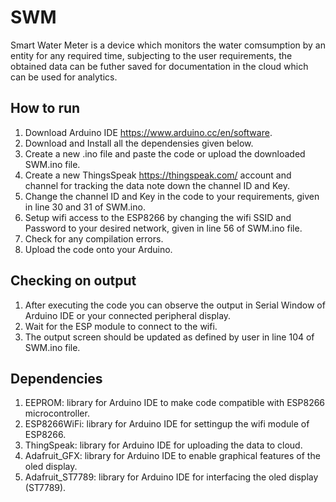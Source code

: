 # SWM
Smart Water Meter is a device which monitors the water comsumption by an entity for any required time, subjecting to the user requirements, the obtained data can be futher saved for documentation in the cloud which can be used for analytics.

## How to run
1. Download Arduino IDE https://www.arduino.cc/en/software.
2. Download and Install all the dependensies given below.
3. Create a new .ino file and paste the code or upload the downloaded SWM.ino file.
4. Create a new ThingsSpeak https://thingspeak.com/ account and channel for tracking the data note down the channel ID and Key.
5. Change the channel ID and Key in the code to your requirements, given in line 30 and 31 of SWM.ino.
6. Setup wifi access to the ESP8266 by changing the wifi SSID and Password to your desired network, given in line 56 of SWM.ino file.
4. Check for any compilation errors.
5. Upload the code onto your Arduino.

## Checking on output
1. After executing the code you can observe the output in Serial Window of Arduino IDE or your connected peripheral display.
2. Wait for the ESP module to connect to the wifi.
3. The output screen should be updated as defined by user in line 104 of SWM.ino file.

## Dependencies
1. EEPROM: library for Arduino IDE to make code compatible with ESP8266 microcontroller.
2. ESP8266WiFi: library for Arduino IDE for settingup the wifi module of ESP8266.
3. ThingSpeak: library for Arduino IDE for uploading the data to cloud.
4. Adafruit_GFX: library for Arduino IDE to enable graphical features of the oled display.
5. Adafruit_ST7789: library for Arduino IDE for interfacing the oled display (ST7789).
